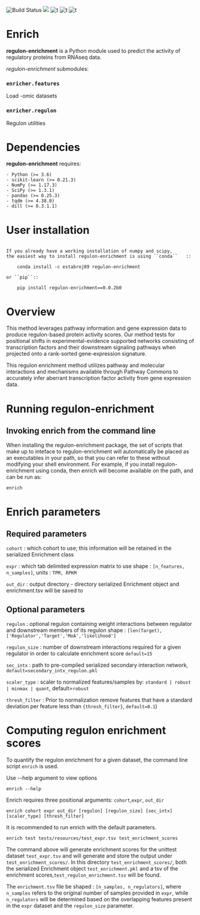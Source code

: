 ![Build Status](https://travis-ci.com/JEstabrook/regulon-enrichment.svg?token=ZRDWBWe9sXCivP1NrZwq&branch=master)  [![](https://img.shields.io/badge/python-3.6+-blue.svg)](https://www.python.org/downloads/release/python-367) ![t](https://img.shields.io/badge/license-MIT-nrightgreen.svg) ![t](https://img.shields.io/badge/status-stable-nrightgreen.svg) ![t](https://zenodo.org/badge/179752059.svg)


# Enrich

**regulon-enrichment** is a Python module used to predict the activity of regulatory proteins from RNAseq data.

*regulon-enrichment* submodules:

### `enricher.features` ###
Load -omic datasets


### `enricher.regulon` ###
Regulon utilities

# Dependencies

**regulon-enrichment** requires:
~~~~~~~~~~~~
- Python (>= 3.6)
- scikit-learn (>= 0.21.3)
- NumPy (>= 1.17.3)
- SciPy (>= 1.3.1)
- pandas (>= 0.25.3)
- tqdm (>= 4.38.0)
- dill (>= 0.3.1.1)
~~~~~~~~~~~~

# User installation
~~~~~~~~~~~~~~~~~

If you already have a working installation of numpy and scipy,
the easiest way to install regulon-enrichment is using ``conda``   ::

    conda install -c estabroj89 regulon-enrichment

or ``pip``::

    pip install regulon-enrichment==0.0.2b0

~~~~~~~~~~~~~~~~~
# Overview

This method leverages pathway information and gene expression data to produce regulon-based protein activity scores. 
Our method tests for positional shifts in experimental-evidence supported networks consisting of transcription factors 
and their downstream signaling pathways when projected onto a rank-sorted gene-expression signature. 

This regulon enrichment method utilizes pathway and molecular interactions and mechanisms available through Pathway 
Commons to accurately infer aberrant transcription factor activity from gene expression data.

# Running regulon-enrichment
## Invoking enrich from the command line

When installing the regulon-enrichment package, the set of scripts that make up to inteface to regulon-enrichment will 
automatically be placed as an executables in your path, so that you can refer to these without modifying your shell 
environment. For example, if you install regulon-enrichment using conda, then enrich will become available on the path, 
and  can be run as:

~~~~~~~~~~~~~~~~~
enrich
~~~~~~~~~~~~~~~~~

# Enrich parameters

## Required parameters

`cohort` : which cohort to use; this information will be retained in the serialized Enrichment class

`expr` : which tab delimited expression matrix to use shape : `[n_features, n_samples]`, units : `TPM, RPKM`

`out_dir` : output directory - directory serialized Enrichment object and enrichment.tsv will be saved to


## Optional parameters

`regulon` : optional regulon containing weight interactions between regulator and 
            downstream members of its regulon shape : `[len(Target), ['Regulator','Target','MoA','likelihood']`

`regulon_size` : number of downstream interactions required for a given regulator in order to calculate enrichment score `default=15`

`sec_intx` : path to pre-compiled serialized secondary interaction network, `default=secondary_intx_regulon.pkl`

`scaler_type` : scaler to normalized features/samples by: `standard | robust | minmax | quant`, default=`robust`

`thresh_filter` : Prior to normalization remove features that have a standard deviation per feature less than `{thresh_filter}`, `default=0.1`)


# Computing regulon enrichment scores

To quantify the regulon enrichment for a given dataset, the command line script `enrich` is used.

Use --help argument to view options

`enrich --help`

Enrich requires three positional arguments: `cohort`,`expr`, `out_dir`

`enrich cohort expr out_dir [regulon] [regulon_size] [sec_intx] [scaler_type] [thresh_filter] ` 

It is recommended to run enrich with the default parameters. 


`enrich test tests/resources/test_expr.tsv test_enrichment_scores`

The command above will generate enrichment scores for the unittest dataset `test_expr.tsv` and will generate and store the output under `test_enrichment_scores/`. In this directory `test_enrichment_scores/`, both the serialized Enrichment object `test_enrichment.pkl` and a tsv of the enrichment scores,`test_regulon_enrichment.tsv` will be found. 

The `enrichment.tsv` file be shaped : `[n_samples, n_regulators]`, where `n_samples` refers to the original number of samples provided in `expr`, while `n_regulators` will be determined based on the overlapping features present in the `expr` dataset and the `regulon_size` parameter. 
